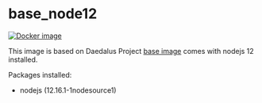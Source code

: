 # base_node12

[![Docker image](https://img.shields.io/badge/docker-latest-blue.svg)](https://hub.docker.com/r/daedalusproject/base_node8)

This image is based on Daedalus Project [base image](/base) comes with nodejs 12 installed.

Packages installed:

 * nodejs (12.16.1-1nodesource1)
